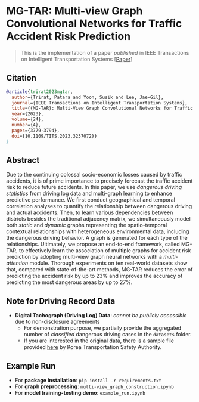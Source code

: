 # MG-TAR: Multi-view Graph Convolutional Networks for Traffic Accident Risk Prediction
> This is the implementation of a paper _published_ in IEEE Transactions on Intelligent Transportation Systems [[Paper](https://ieeexplore.ieee.org/document/10023949)]

## Citation
```bibtex
@article{trirat2023mgtar,
  author={Trirat, Patara and Yoon, Susik and Lee, Jae-Gil},
  journal={IEEE Transactions on Intelligent Transportation Systems}, 
  title={{MG-TAR}: Multi-View Graph Convolutional Networks for Traffic Accident Risk Prediction}, 
  year={2023},
  volume={24},
  number={4},
  pages={3779-3794},
  doi={10.1109/TITS.2023.3237072}}
}
```

## Abstract
Due to the continuing colossal socio-economic losses caused by traffic accidents, it is of prime importance to precisely forecast the traffic accident risk to reduce future accidents. In this paper, we use _dangerous driving statistics_ from driving log data and multi-graph learning to enhance predictive performance. We first conduct geographical and temporal correlation analyses to quantify the relationship between dangerous driving and actual accidents. Then, to learn various dependencies between districts besides the traditional adjacency matrix, we simultaneously model both _static_ and _dynamic_ graphs representing the spatio-temporal contextual relationships with heterogeneous environmental data, including the dangerous driving behavior. A graph is generated for each type of the relationships. Ultimately, we propose an end-to-end framework, called MG-TAR, to effectively learn the association of multiple graphs for accident risk prediction by adopting multi-view graph neural networks with a _multi-attention_ module. Thorough experiments on ten real-world datasets show that, compared with state-of-the-art methods, MG-TAR reduces the error of predicting the accident risk by up to 23% and improves the accuracy of predicting the most dangerous areas by up to 27%.


## Note for Driving Record Data
- **Digital Tachograph (Driving Log) Data**: _cannot be publicly accessible_ due to non-disclosure agreements
  - For demonstration purpose, we partially provide the aggregated number of _classified_ dangerous driving cases in the `datasets` folder. 
  - If you are interested in the original data, there is a sample file provided [here](https://www.data.go.kr/en/data/15050068/fileData.do) by Korea Transportation Safety Authority.
  

## Example Run
- For **package installation**: `pip install -r requirements.txt` 
- For **graph preprocessing**: `multi-view_graph_construction.ipynb`
- For **model training-testing demo**: `example_run.ipynb`

   
 
